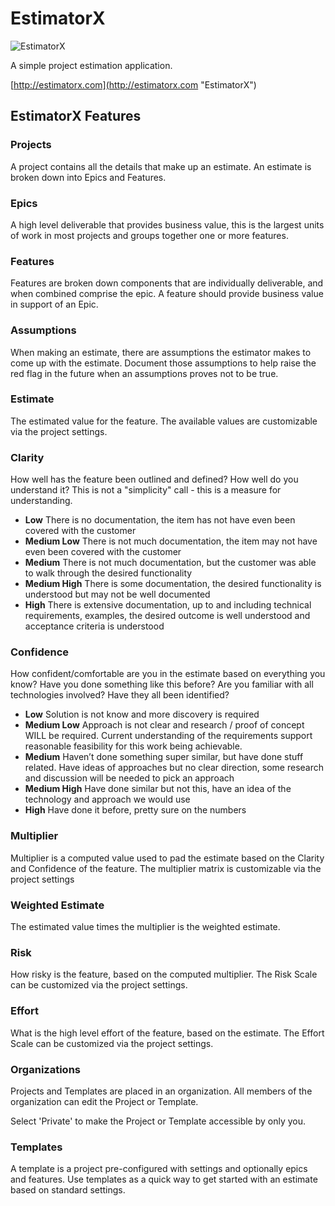 # EstimatorX

![EstimatorX](https://raw.githubusercontent.com/loresoft/Estimatorx/develop/design/full-logo.svg)

A simple project estimation application.

[http://estimatorx.com](http://estimatorx.com "EstimatorX")

## EstimatorX Features

### Projects

A project contains all the details that make up an estimate. An estimate is broken down into Epics and Features.

### Epics

A high level deliverable that provides business value, this is the largest units of work in most projects and groups together one or more features.

### Features

Features are broken down components that are individually deliverable, and when combined comprise the epic. A feature should provide business value in support of an Epic.

### Assumptions

When making an estimate, there are assumptions the estimator makes to come up with the estimate. Document those assumptions to help raise the red flag in the future when an assumptions proves not to be true.

### Estimate

The estimated value for the feature. The available values are customizable via the project settings.

### Clarity

How well has the feature been outlined and defined? How well do you understand it? This is not a "simplicity" call - this is a measure for understanding.

- **Low** There is no documentation, the item has not have even been covered with the customer
- **Medium Low** There is not much documentation, the item may not have even been covered with the customer
- **Medium** There is not much documentation, but the customer was able to walk through the desired functionality
- **Medium High** There is some documentation, the desired functionality is understood but may not be well documented
- **High** There is extensive documentation, up to and including technical requirements, examples, the desired outcome is well understood and acceptance criteria is understood

### Confidence

How confident/comfortable are you in the estimate based on everything you know? Have you done something like this before? Are you familiar with all technologies involved? Have they all been identified?

- **Low** Solution is not know and more discovery is required
- **Medium Low** Approach is not clear and research / proof of concept WILL be required. Current understanding of the requirements support reasonable feasibility for this work being achievable.
- **Medium** Haven’t done something super similar, but have done stuff related. Have ideas of approaches but no clear direction, some research and discussion will be needed to pick an approach
- **Medium High** Have done similar but not this, have an idea of the technology and approach we would use
- **High** Have done it before, pretty sure on the numbers

### Multiplier

Multiplier is a computed value used to pad the estimate based on the Clarity and Confidence of the feature. The multiplier matrix is customizable via the project settings

### Weighted Estimate

The estimated value times the multiplier is the weighted estimate.

### Risk

How risky is the feature, based on the computed multiplier. The Risk Scale can be customized via the project settings.

### Effort

What is the high level effort of the feature, based on the estimate. The Effort Scale can be customized via the project settings.

### Organizations

Projects and Templates are placed in an organization. All members of the organization can edit the Project or Template.

Select 'Private' to make the Project or Template accessible by only you.

### Templates

A template is a project pre-configured with settings and optionally epics and features. Use templates as a quick way to get started with an estimate based on standard settings.
